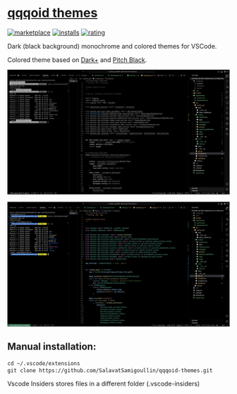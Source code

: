 # [qqqoid themes](https://marketplace.visualstudio.com/items?itemName=qqqoid.qqqoid-themes)

[![marketplace](https://img.shields.io/visual-studio-marketplace/v/qqqoid.qqqoid-themes?color=brightgreen&label=Visual%20Studio%20Marketplace)](https://marketplace.visualstudio.com/items?itemName=qqqoid.qqqoid-themes)
[![installs](https://img.shields.io/visual-studio-marketplace/i/qqqoid.qqqoid-themes?label=Installs)](https://marketplace.visualstudio.com/items?itemName=qqqoid.qqqoid-themes)
[![rating](https://img.shields.io/visual-studio-marketplace/r/qqqoid.qqqoid-themes?label=Rating)](https://marketplace.visualstudio.com/items?itemName=qqqoid.qqqoid-themes)

Dark (black background) monochrome and colored themes for VSCode.

Colored theme based on [Dark+](https://github.com/Microsoft/vscode/blob/master/extensions/theme-defaults/themes/dark_defaults.json) and [Pitch Black](https://github.com/ViktorQvarfordt/vscode-pitch-black-theme).

![ScreenshotMono](https://raw.githubusercontent.com/SalavatSamigoullin/qqqoid-theme/main/screenshot_mono.png)

![ScreenshotColor](https://raw.githubusercontent.com/SalavatSamigoullin/qqqoid-theme/main/screenshot_color.png)

## Manual installation: 

```
cd ~/.vscode/extensions
git clone https://github.com/SalavatSamigoullin/qqqoid-themes.git
```

Vscode Insiders stores files in a different folder (.vscode-insiders)